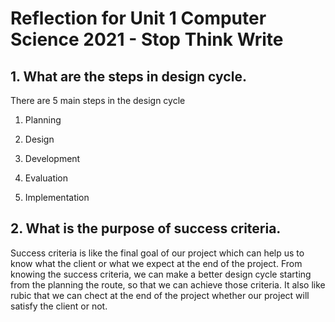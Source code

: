 # Reflection for Unit 1 Computer Science 2021 - Stop Think Write
## 1. What are the steps in design cycle.

 There are 5 main steps in the design cycle

 1. Planning 

 2. Design

 3. Development

 4. Evaluation

 5. Implementation

## 2. What is the purpose of  success criteria.
Success criteria is like the final goal of our project which can help us to know what the client or what we expect at the end of the project. From knowing the success criteria, we can make a better design cycle starting from the planning the route, so that we can achieve those criteria. It also like rubic that we can chect at the end of the project whether our project will satisfy the client or not.
